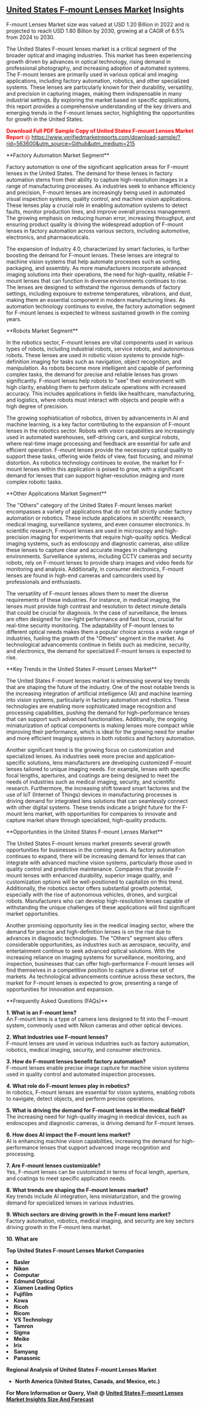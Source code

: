 <h2><a href="https://www.verifiedmarketreports.com/download-sample/?rid=563600&amp;utm_source=Github&amp;utm_medium=215" target="_blank">United States F-mount Lenses Market</a> Insights</h2><p>F-mount Lenses Market size was valued at USD 1.20 Billion in 2022 and is projected to reach USD 1.80 Billion by 2030, growing at a CAGR of 6.5% from 2024 to 2030.</p><p><p>The United States F-mount lenses market is a critical segment of the broader optical and imaging industries. This market has been experiencing growth driven by advances in optical technology, rising demand in professional photography, and increasing adoption of automated systems. The F-mount lenses are primarily used in various optical and imaging applications, including factory automation, robotics, and other specialized systems. These lenses are particularly known for their durability, versatility, and precision in capturing images, making them indispensable in many industrial settings. By exploring the market based on specific applications, this report provides a comprehensive understanding of the key drivers and emerging trends in the F-mount lenses sector, highlighting the opportunities for growth in the United States. <p><span class=""><span style="color: #ff0000;"><strong>Download Full PDF Sample Copy of United States F-mount Lenses Market Report</strong> @ </span><a href="https://www.verifiedmarketreports.com/download-sample/?rid=563600&amp;utm_source=Github&amp;utm_medium=215" target="_blank">https://www.verifiedmarketreports.com/download-sample/?rid=563600&amp;utm_source=Github&amp;utm_medium=215</a></span></p></p><p>**Factory Automation Market Segment**</p><p>Factory automation is one of the significant application areas for F-mount lenses in the United States. The demand for these lenses in factory automation stems from their ability to capture high-resolution images in a range of manufacturing processes. As industries seek to enhance efficiency and precision, F-mount lenses are increasingly being used in automated visual inspection systems, quality control, and machine vision applications. These lenses play a crucial role in enabling automation systems to detect faults, monitor production lines, and improve overall process management. The growing emphasis on reducing human error, increasing throughput, and ensuring product quality is driving the widespread adoption of F-mount lenses in factory automation across various sectors, including automotive, electronics, and pharmaceuticals.<p>The expansion of Industry 4.0, characterized by smart factories, is further boosting the demand for F-mount lenses. These lenses are integral to machine vision systems that help automate processes such as sorting, packaging, and assembly. As more manufacturers incorporate advanced imaging solutions into their operations, the need for high-quality, reliable F-mount lenses that can function in diverse environments continues to rise. The lenses are designed to withstand the rigorous demands of factory settings, including exposure to extreme temperatures, vibrations, and dust, making them an essential component in modern manufacturing lines. As automation technology continues to evolve, the factory automation segment for F-mount lenses is expected to witness sustained growth in the coming years.</p><p>**Robots Market Segment**</p><p>In the robotics sector, F-mount lenses are vital components used in various types of robots, including industrial robots, service robots, and autonomous robots. These lenses are used in robotic vision systems to provide high-definition imaging for tasks such as navigation, object recognition, and manipulation. As robots become more intelligent and capable of performing complex tasks, the demand for precise and reliable lenses has grown significantly. F-mount lenses help robots to "see" their environment with high clarity, enabling them to perform delicate operations with increased accuracy. This includes applications in fields like healthcare, manufacturing, and logistics, where robots must interact with objects and people with a high degree of precision.<p>The growing sophistication of robotics, driven by advancements in AI and machine learning, is a key factor contributing to the expansion of F-mount lenses in the robotics sector. Robots with vision capabilities are increasingly used in automated warehouses, self-driving cars, and surgical robots, where real-time image processing and feedback are essential for safe and efficient operation. F-mount lenses provide the necessary optical quality to support these tasks, offering wide fields of view, fast focusing, and minimal distortion. As robotics technology continues to evolve, the market for F-mount lenses within this application is poised to grow, with a significant demand for lenses that can support higher-resolution imaging and more complex robotic tasks.</p><p>**Other Applications Market Segment**</p><p>The "Others" category of the United States F-mount lenses market encompasses a variety of applications that do not fall strictly under factory automation or robotics. These include applications in scientific research, medical imaging, surveillance systems, and even consumer electronics. In scientific research, F-mount lenses are used in microscopy and high-precision imaging for experiments that require high-quality optics. Medical imaging systems, such as endoscopy and diagnostic cameras, also utilize these lenses to capture clear and accurate images in challenging environments. Surveillance systems, including CCTV cameras and security robots, rely on F-mount lenses to provide sharp images and video feeds for monitoring and analysis. Additionally, in consumer electronics, F-mount lenses are found in high-end cameras and camcorders used by professionals and enthusiasts.<p>The versatility of F-mount lenses allows them to meet the diverse requirements of these industries. For instance, in medical imaging, the lenses must provide high contrast and resolution to detect minute details that could be crucial for diagnosis. In the case of surveillance, the lenses are often designed for low-light performance and fast focus, crucial for real-time security monitoring. The adaptability of F-mount lenses to different optical needs makes them a popular choice across a wide range of industries, fueling the growth of the "Others" segment in the market. As technological advancements continue in fields such as medicine, security, and electronics, the demand for specialized F-mount lenses is expected to rise.</p><p>**Key Trends in the United States F-mount Lenses Market**</p><p>The United States F-mount lenses market is witnessing several key trends that are shaping the future of the industry. One of the most notable trends is the increasing integration of artificial intelligence (AI) and machine learning into vision systems, particularly in factory automation and robotics. These technologies are enabling more sophisticated image recognition and processing capabilities, pushing the demand for high-performance lenses that can support such advanced functionalities. Additionally, the ongoing miniaturization of optical components is making lenses more compact while improving their performance, which is ideal for the growing need for smaller and more efficient imaging systems in both robotics and factory automation.</p><p>Another significant trend is the growing focus on customization and specialized lenses. As industries seek more precise and application-specific solutions, lens manufacturers are developing customized F-mount lenses tailored to unique imaging needs. For example, lenses with specific focal lengths, apertures, and coatings are being designed to meet the needs of industries such as medical imaging, security, and scientific research. Furthermore, the increasing shift toward smart factories and the use of IoT (Internet of Things) devices in manufacturing processes is driving demand for integrated lens solutions that can seamlessly connect with other digital systems. These trends indicate a bright future for the F-mount lens market, with opportunities for companies to innovate and capture market share through specialized, high-quality products.</p><p>**Opportunities in the United States F-mount Lenses Market**</p><p>The United States F-mount lenses market presents several growth opportunities for businesses in the coming years. As factory automation continues to expand, there will be increasing demand for lenses that can integrate with advanced machine vision systems, particularly those used in quality control and predictive maintenance. Companies that provide F-mount lenses with enhanced durability, superior image quality, and customization options will be well-positioned to capitalize on this trend. Additionally, the robotics sector offers substantial growth potential, especially with the rise of autonomous vehicles, drones, and surgical robots. Manufacturers who can develop high-resolution lenses capable of withstanding the unique challenges of these applications will find significant market opportunities.</p><p>Another promising opportunity lies in the medical imaging sector, where the demand for precise and high-definition lenses is on the rise due to advances in diagnostic technologies. The "Others" segment also offers considerable opportunities, as industries such as aerospace, security, and entertainment continue to seek advanced optical solutions. With the increasing reliance on imaging systems for surveillance, monitoring, and inspection, businesses that can offer high-performance F-mount lenses will find themselves in a competitive position to capture a diverse set of markets. As technological advancements continue across these sectors, the market for F-mount lenses is expected to grow, presenting a range of opportunities for innovation and expansion.</p><p>**Frequently Asked Questions (FAQs)**</p><p><strong>1. What is an F-mount lens?</strong><br> An F-mount lens is a type of camera lens designed to fit into the F-mount system, commonly used with Nikon cameras and other optical devices. </p><p><strong>2. What industries use F-mount lenses?</strong><br> F-mount lenses are used in various industries such as factory automation, robotics, medical imaging, security, and consumer electronics. </p><p><strong>3. How do F-mount lenses benefit factory automation?</strong><br> F-mount lenses enable precise image capture for machine vision systems used in quality control and automated inspection processes. </p><p><strong>4. What role do F-mount lenses play in robotics?</strong><br> In robotics, F-mount lenses are essential for vision systems, enabling robots to navigate, detect objects, and perform precise operations. </p><p><strong>5. What is driving the demand for F-mount lenses in the medical field?</strong><br> The increasing need for high-quality imaging in medical devices, such as endoscopes and diagnostic cameras, is driving demand for F-mount lenses. </p><p><strong>6. How does AI impact the F-mount lens market?</strong><br> AI is enhancing machine vision capabilities, increasing the demand for high-performance lenses that support advanced image recognition and processing. </p><p><strong>7. Are F-mount lenses customizable?</strong><br> Yes, F-mount lenses can be customized in terms of focal length, aperture, and coatings to meet specific application needs. </p><p><strong>8. What trends are shaping the F-mount lenses market?</strong><br> Key trends include AI integration, lens miniaturization, and the growing demand for specialized lenses in various industries. </p><p><strong>9. Which sectors are driving growth in the F-mount lens market?</strong><br> Factory automation, robotics, medical imaging, and security are key sectors driving growth in the F-mount lens market. </p><p><strong>10. What are</p><p><strong>Top United States F-mount Lenses Market Companies</strong></p><div data-test-id=""><p><li>Basler</li><li> Nikon</li><li> Computar</li><li> Edmund Optical</li><li> Xiamen Leading Optics</li><li> Fujifilm</li><li> Kowa</li><li> Ricoh</li><li> Ricom</li><li> VS Technology</li><li> Tamron</li><li> Sigma</li><li> Meike</li><li> Irix</li><li> Samyang</li><li> Panasonic</li></p><div><strong>Regional Analysis of&nbsp;United States F-mount Lenses Market</strong></div><ul><li dir="ltr"><p dir="ltr">North America&nbsp;(United States, Canada, and Mexico, etc.)</p></li></ul><p><strong>For More Information or Query, Visit @&nbsp;</strong><strong><a href="https://www.verifiedmarketreports.com/product/f-mount-lenses-market/?utm_source=Github&amp;utm_medium=215" target="_blank">United States F-mount Lenses Market Insights Size And Forecast</a></strong></p></div>

